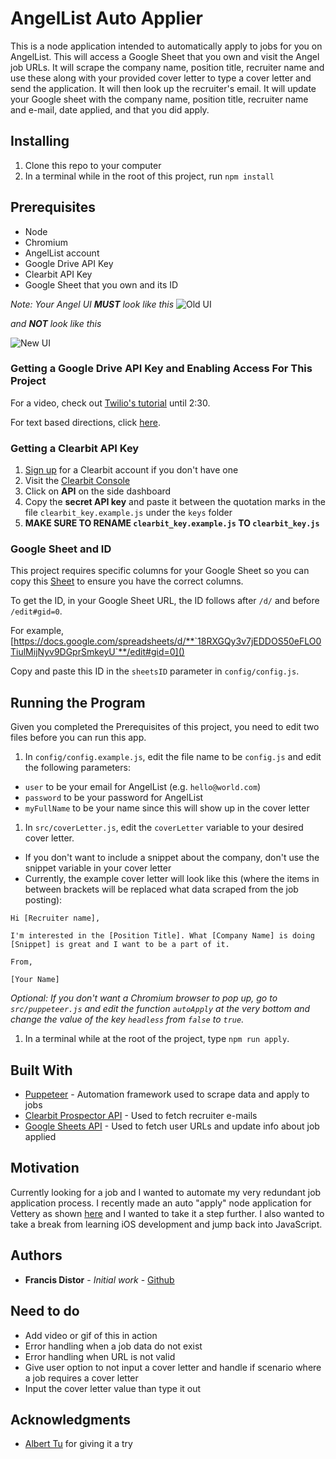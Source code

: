 # AngelList Auto Applier

This is a node application intended to automatically apply to jobs for you on AngelList. This will access a Google Sheet that
you own and visit the Angel job URLs. It will scrape the company name, position title, recruiter name and use these along with
your provided cover letter to type a cover letter and send the application. It will then look up the recruiter's email. It will
update your Google sheet with the company name, position title, recruiter name and e-mail, date applied, and that you did apply.

## Installing

1. Clone this repo to your computer
1. In a terminal while in the root of this project, run `npm install`

## Prerequisites

- Node
- Chromium
- AngelList account
- Google Drive API Key
- Clearbit API Key
- Google Sheet that you own and its ID

_Note: Your Angel UI **MUST** look like this_
![Old UI](https://i.imgur.com/xRnM1co.png)

_and **NOT** look like this_

![New UI](https://i.imgur.com/XNRqL9X.png)

### Getting a Google Drive API Key and Enabling Access For This Project

For a video, check out [Twilio's tutorial](https://youtu.be/UGN6EUi4Yio?t=14) until 2:30.

For text based directions, click [here](https://github.com/fdistor/angel_autoapplier/tree/master/readme).

### Getting a Clearbit API Key

1. [Sign up](https://clearbit.com/signup) for a Clearbit account if you don't have one 
1. Visit the [Clearbit Console](https://dashboard.clearbit.com/)
1. Click on **API** on the side dashboard
1. Copy the **__secret API key__** and paste it between the quotation marks in the file `clearbit_key.example.js` under the `keys` folder
1. **MAKE SURE TO RENAME `clearbit_key.example.js` TO `clearbit_key.js`**

### Google Sheet and ID

This project requires specific columns for your Google Sheet so you can copy this [Sheet](https://docs.google.com/spreadsheets/d/18RXGQy3v7jEDDOS50eFLO0TiulMijNyv9DGprSmkeyU/edit#gid=0) to ensure you have the correct columns.

To get the ID, in your Google Sheet URL, the ID follows after `/d/` and before `/edit#gid=0`.

For example, 
[https://docs.google.com/spreadsheets/d/**`18RXGQy3v7jEDDOS50eFLO0TiulMijNyv9DGprSmkeyU`**/edit#gid=0]()

Copy and paste this ID in the `sheetsID` parameter in `config/config.js`.


## Running the Program

Given you completed the Prerequisites of this project, you need to edit two files before you can run this app.

1. In `config/config.example.js`, edit the file name to be `config.js` and edit the following parameters:
- `user` to be your email for AngelList (e.g. `hello@world.com`)
- `password` to be your password for AngelList
- `myFullName` to be your name since this will show up in the cover letter
1. In `src/coverLetter.js`, edit the `coverLetter` variable to your desired cover letter. 
- If you don't want to include a snippet about the company, don't use the snippet variable in your cover letter
- Currently, the example cover letter will look like this (where the items in between brackets will be replaced what data scraped from the job posting):

```
Hi [Recruiter name],

I'm interested in the [Position Title]. What [Company Name] is doing [Snippet] is great and I want to be a part of it. 

From,

[Your Name]
```

_Optional: If you don't want a Chromium browser to pop up, go to `src/puppeteer.js` and edit the function `autoApply`
at the very bottom and change the value of the key `headless` from `false` to `true`._

1. In a terminal while at the root of the project, type `npm run apply`.


## Built With

- [Puppeteer](https://github.com/GoogleChrome/puppeteer) - Automation framework used to scrape data and apply to jobs
- [Clearbit Prospector API](https://clearbit.com/docs#prospector-api) - Used to fetch recruiter e-mails
- [Google Sheets API](https://github.com/theoephraim/node-google-spreadsheet) - Used to fetch user URLs and update info about job applied

## Motivation

Currently looking for a job and I wanted to automate my very redundant job application process. 
I recently made an auto "apply" node application for Vettery as shown [here](https://github.com/fdistor/vettery_autoapply) 
and I wanted to take it a step further.  I also wanted to take a break from learning iOS development and jump back 
into JavaScript. 

## Authors

- **Francis Distor** - _Initial work_ - [Github](https://github.com/fdistor)

## Need to do

- Add video or gif of this in action
- Error handling when a job data do not exist
- Error handling when URL is not valid
- Give user option to not input a cover letter and handle if scenario where a job requires a cover letter
- Input the cover letter value than type it out


## Acknowledgments

* [Albert Tu](https://github.com/AlbertLapTu) for giving it a try
